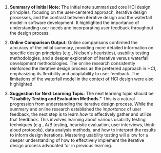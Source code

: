 1. **Summary of Initial Note:** The initial note summarized core HCI design principles, focusing on the user-centered approach, iterative design processes, and the contrast between iterative design and the waterfall model in software development.  It highlighted the importance of understanding user needs and incorporating user feedback throughout the design process.

2. **Online Comparison Output:** Online comparisons confirmed the accuracy of the initial summary, providing more detailed information on specific design principles (e.g., Nielsen's heuristics), usability testing methodologies, and a deeper exploration of iterative versus waterfall development methodologies. The online research consistently reinforced the iterative design process as the preferred approach in HCI, emphasizing its flexibility and adaptability to user feedback.  The limitations of the waterfall model in the context of HCI design were also highlighted.

3. **Suggestion for Next Learning Topic:**  The next learning topic should be **"Usability Testing and Evaluation Methods."**  This is a natural progression from understanding the iterative design process.  While the summary and online research established the *importance* of user feedback, the next step is to learn *how* to effectively gather and utilize that feedback.  This involves learning about various usability testing techniques (e.g., A/B testing, heuristic evaluation, user interviews, think-aloud protocols), data analysis methods, and how to interpret the results to inform design iterations. Mastering usability testing will allow for a deeper understanding of how to effectively implement the iterative design process advocated for in previous learning.
